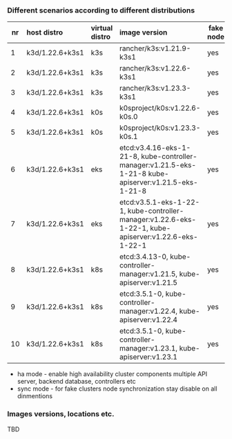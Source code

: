 ### Different scenarios according to different distributions

| nr | host distro | virtual distro | image version         | fake node | ha mode | synch mode   | manifests files |
|----|:----------------|:-----------|:----------------------|-----------|---------|--------------|-----------------|
| 1  | k3d/1.22.6+k3s1 | k3s | rancher/k3s:v1.21.9-k3s1     | yes       | no      | only objects | [k3s-v121](../scenarios/argo/fakeimages/k3s/vcluster-k3s-121.yaml)|
| 2  | k3d/1.22.6+k3s1 | k3s | rancher/k3s:v1.22.6-k3s1     | yes       | no      | only objects | [k3s-v122](../scenarios/argo/fakeimages/k3s/vcluster-k3s-122.yaml)|
| 3  | k3d/1.22.6+k3s1 | k3s | rancher/k3s:v1.23.3-k3s1     | yes       | no      | only objects | [k3s-v123](../scenarios/argo/fakeimages/k3s/vcluster-k3s-123.yaml)|
| 4  | k3d/1.22.6+k3s1 | k0s | k0sproject/k0s:v1.22.6-k0s.0 | yes       | no      | only objects | [k0s-v122](../scenarios/argo/fakeimages/k0s/vcluster-k0s-122.yaml)|
| 5  | k3d/1.22.6+k3s1 | k0s | k0sproject/k0s:v1.23.3-k0s.1 | yes       | no      | only objects | [k0s-v123](../scenarios/argo/fakeimages/k0s/vcluster-k0s-123.yaml)|
| 6  | k3d/1.22.6+k3s1 | eks | etcd:v3.4.16-eks-1-21-8, kube-controller-manager:v1.21.5-eks-1-21-8  kube-apiserver:v1.21.5-eks-1-21-8 | yes | yes | only objects | [eks-v121](../scenarios/argo/fakeimages/eks/vcluster-eks-121.yaml)|
| 7  | k3d/1.22.6+k3s1 | eks | etcd:v3.5.1-eks-1-22-1,  kube-controller-manager:v1.22.6-eks-1-22-1, kube-apiserver:v1.22.6-eks-1-22-1 | yes | yes | only objects | [eks-v122](../scenarios/argo/fakeimages/eks/vcluster-eks-122.yaml)|
| 8  | k3d/1.22.6+k3s1 | k8s | etcd:3.4.13-0, kube-controller-manager:v1.21.5, kube-apiserver:v1.21.5 | yes | yes | only objects | [k8s-v121](../scenarios/argo/fakeimages/k8s/vcluster-k8s-121.yaml)|
| 9  | k3d/1.22.6+k3s1 | k8s | etcd:3.5.1-0,  kube-controller-manager:v1.22.4, kube-apiserver:v1.22.4 | yes | yes | only objects | [k8s-v122](../scenarios/argo/fakeimages/k8s/vcluster-k8s-122.yaml)|
| 10 | k3d/1.22.6+k3s1 | k8s | etcd:3.5.1-0,  kube-controller-manager:v1.23.1, kube-apiserver:v1.23.1 | yes | yes | only objects | [k8s-v123](../scenarios/argo/fakeimages/k8s/vcluster-k8s-123.yaml)|

* ha mode   - enable high availability cluster components multiple API server, backend database, controllers etc
* sync mode - for fake clusters node synchronization stay disable on all dinmentions

### Images versions, locations etc.

TBD
